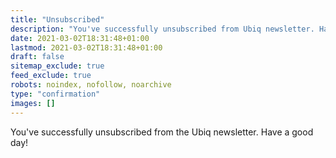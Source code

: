 ```yaml
---
title: "Unsubscribed"
description: "You've successfully unsubscribed from Ubiq newsletter. Have a good day!"
date: 2021-03-02T18:31:48+01:00
lastmod: 2021-03-02T18:31:48+01:00
draft: false
sitemap_exclude: true
feed_exclude: true
robots: noindex, nofollow, noarchive
type: "confirmation"
images: []
---
```


You've successfully unsubscribed from the Ubiq newsletter. Have a good day!
